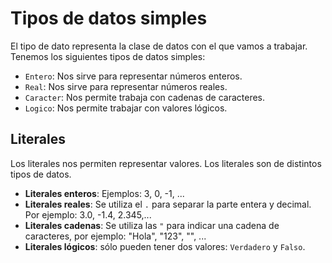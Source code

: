 # Tipos de datos simples

El tipo de dato representa la clase de datos con el que vamos a trabajar. Tenemos los siguientes tipos de datos simples:

* `Entero`: Nos sirve para representar números enteros.
* `Real`: Nos sirve para representar números reales.
* `Caracter`: Nos permite trabaja con cadenas de caracteres.
* `Logico`: Nos permite trabajar con valores lógicos.

## Literales

Los literales nos permiten representar valores. Los literales son de distintos tipos de datos. 

* **Literales enteros**: Ejemplos: 3, 0, -1, ...
* **Literales reales**: Se utiliza el `.` para separar la parte entera y decimal. Por ejemplo: 3.0, -1.4, 2.345,...
* **Literales cadenas**: Se utiliza las `"` para indicar una cadena de caracteres, por ejemplo: "Hola", "123", "", ...
* **Literales lógicos**: sólo pueden tener dos valores: `Verdadero` y `Falso`.

